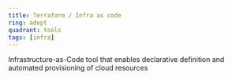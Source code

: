 ```yaml
---
title: Terraform / Infra as code
ring: adopt
quadrant: tools
tags: [infra]
---
```


Infrastructure-as-Code tool that enables declarative definition and automated provisioning of cloud resources
